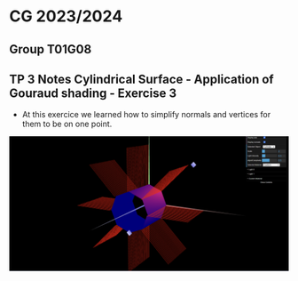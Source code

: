 # CG 2023/2024

## Group T01G08

## TP 3 Notes  Cylindrical Surface - Application of Gouraud shading - Exercise 3

- At this exercice we learned how to simplify normals and vertices for them to be on one point.

![Screenshot 1](screenshots/cg-t01g08-tp3-4.png)
